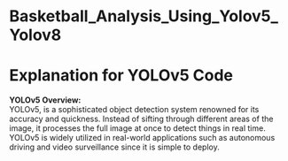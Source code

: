 # Basketball_Analysis_Using_Yolov5_Yolov8

# Explanation for YOLOv5 Code

<b>YOLOv5 Overview:</b><br>
YOLOv5, is a sophisticated object detection system renowned for its accuracy and quickness. Instead of sifting through different areas of the image, it processes the full image at once to detect things in real time. YOLOv5 is widely utilized in real-world applications such as autonomous driving and video surveillance since it is simple to deploy.
